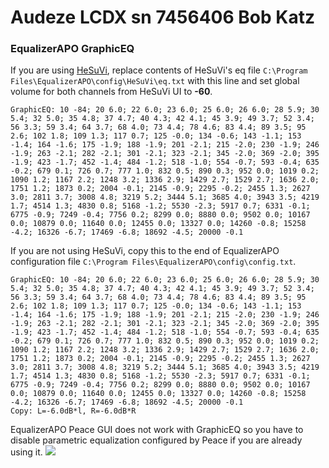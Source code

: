 # Audeze LCDX sn 7456406 Bob Katz
### EqualizerAPO GraphicEQ
If you are using [HeSuVi](https://sourceforge.net/projects/hesuvi/), replace contents of HeSuVi's eq file `C:\Program Files\EqualizerAPO\config\HeSuVi\eq.txt` with this line and set global volume for both channels from HeSuVi UI to **-60**.
```
GraphicEQ: 10 -84; 20 6.0; 22 6.0; 23 6.0; 25 6.0; 26 6.0; 28 5.9; 30 5.4; 32 5.0; 35 4.8; 37 4.7; 40 4.3; 42 4.1; 45 3.9; 49 3.7; 52 3.4; 56 3.3; 59 3.4; 64 3.7; 68 4.0; 73 4.4; 78 4.6; 83 4.4; 89 3.5; 95 2.6; 102 1.8; 109 1.3; 117 0.7; 125 -0.0; 134 -0.6; 143 -1.1; 153 -1.4; 164 -1.6; 175 -1.9; 188 -1.9; 201 -2.1; 215 -2.0; 230 -1.9; 246 -1.9; 263 -2.1; 282 -2.1; 301 -2.1; 323 -2.1; 345 -2.0; 369 -2.0; 395 -1.9; 423 -1.7; 452 -1.4; 484 -1.2; 518 -1.0; 554 -0.7; 593 -0.4; 635 -0.2; 679 0.1; 726 0.7; 777 1.0; 832 0.5; 890 0.3; 952 0.0; 1019 0.2; 1090 1.2; 1167 2.2; 1248 3.2; 1336 2.9; 1429 2.7; 1529 2.7; 1636 2.0; 1751 1.2; 1873 0.2; 2004 -0.1; 2145 -0.9; 2295 -0.2; 2455 1.3; 2627 3.0; 2811 3.7; 3008 4.8; 3219 5.2; 3444 5.1; 3685 4.0; 3943 3.5; 4219 1.7; 4514 1.3; 4830 0.8; 5168 -1.2; 5530 -2.3; 5917 0.7; 6331 -0.1; 6775 -0.9; 7249 -0.4; 7756 0.2; 8299 0.0; 8880 0.0; 9502 0.0; 10167 0.0; 10879 0.0; 11640 0.0; 12455 0.0; 13327 0.0; 14260 -0.8; 15258 -4.2; 16326 -6.7; 17469 -6.8; 18692 -4.5; 20000 -0.1
```
If you are not using HeSuVi, copy this to the end of EqualizerAPO configuration file `C:\Program Files\EqualizerAPO\config\config.txt`.
```
GraphicEQ: 10 -84; 20 6.0; 22 6.0; 23 6.0; 25 6.0; 26 6.0; 28 5.9; 30 5.4; 32 5.0; 35 4.8; 37 4.7; 40 4.3; 42 4.1; 45 3.9; 49 3.7; 52 3.4; 56 3.3; 59 3.4; 64 3.7; 68 4.0; 73 4.4; 78 4.6; 83 4.4; 89 3.5; 95 2.6; 102 1.8; 109 1.3; 117 0.7; 125 -0.0; 134 -0.6; 143 -1.1; 153 -1.4; 164 -1.6; 175 -1.9; 188 -1.9; 201 -2.1; 215 -2.0; 230 -1.9; 246 -1.9; 263 -2.1; 282 -2.1; 301 -2.1; 323 -2.1; 345 -2.0; 369 -2.0; 395 -1.9; 423 -1.7; 452 -1.4; 484 -1.2; 518 -1.0; 554 -0.7; 593 -0.4; 635 -0.2; 679 0.1; 726 0.7; 777 1.0; 832 0.5; 890 0.3; 952 0.0; 1019 0.2; 1090 1.2; 1167 2.2; 1248 3.2; 1336 2.9; 1429 2.7; 1529 2.7; 1636 2.0; 1751 1.2; 1873 0.2; 2004 -0.1; 2145 -0.9; 2295 -0.2; 2455 1.3; 2627 3.0; 2811 3.7; 3008 4.8; 3219 5.2; 3444 5.1; 3685 4.0; 3943 3.5; 4219 1.7; 4514 1.3; 4830 0.8; 5168 -1.2; 5530 -2.3; 5917 0.7; 6331 -0.1; 6775 -0.9; 7249 -0.4; 7756 0.2; 8299 0.0; 8880 0.0; 9502 0.0; 10167 0.0; 10879 0.0; 11640 0.0; 12455 0.0; 13327 0.0; 14260 -0.8; 15258 -4.2; 16326 -6.7; 17469 -6.8; 18692 -4.5; 20000 -0.1
Copy: L=-6.0dB*l, R=-6.0dB*R
```
EqualizerAPO Peace GUI does not work with GraphicEQ so you have to disable parametric equalization configured by Peace if you are already using it.
![](https://raw.githubusercontent.com/jaakkopasanen/AutoEq/master/results/Sonoma%20Model%20One/innerfidelity/onear/Audeze%20LCDX%20sn%207456406%20Bob%20Katz/Audeze%20LCDX%20sn%207456406%20Bob%20Katz.png)
